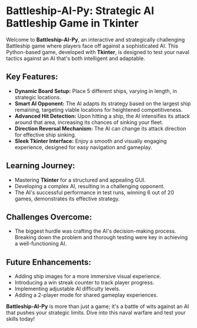 # **Battleship-AI-Py**: Strategic AI Battleship Game in Tkinter

Welcome to **Battleship-AI-Py**, an interactive and strategically challenging Battleship game where players face off against a sophisticated AI. This Python-based game, developed with **Tkinter**, is designed to test your naval tactics against an AI that's both intelligent and adaptable.

## Key Features:
- **Dynamic Board Setup:** Place 5 different ships, varying in length, in strategic locations.
- **Smart AI Opponent:** The AI adapts its strategy based on the largest ship remaining, targeting viable locations for heightened competitiveness.
- **Advanced Hit Detection:** Upon hitting a ship, the AI intensifies its attack around that area, increasing its chances of sinking your fleet.
- **Direction Reversal Mechanism:** The AI can change its attack direction for effective ship sinking.
- **Sleek Tkinter Interface:** Enjoy a smooth and visually engaging experience, designed for easy navigation and gameplay.

## Learning Journey:
- Mastering **Tkinter** for a structured and appealing GUI.
- Developing a complex AI, resulting in a challenging opponent.
- The AI's successful performance in test runs, winning 6 out of 20 games, demonstrates its effective strategy.

## Challenges Overcome:
- The biggest hurdle was crafting the AI's decision-making process. Breaking down the problem and thorough testing were key in achieving a well-functioning AI.

## Future Enhancements:
- Adding ship images for a more immersive visual experience.
- Introducing a win streak counter to track player progress.
- Implementing adjustable AI difficulty levels.
- Adding a 2-player mode for shared gameplay experiences.

**Battleship-AI-Py** is more than just a game; it's a battle of wits against an AI that pushes your strategic limits. Dive into this naval warfare and test your skills today!
